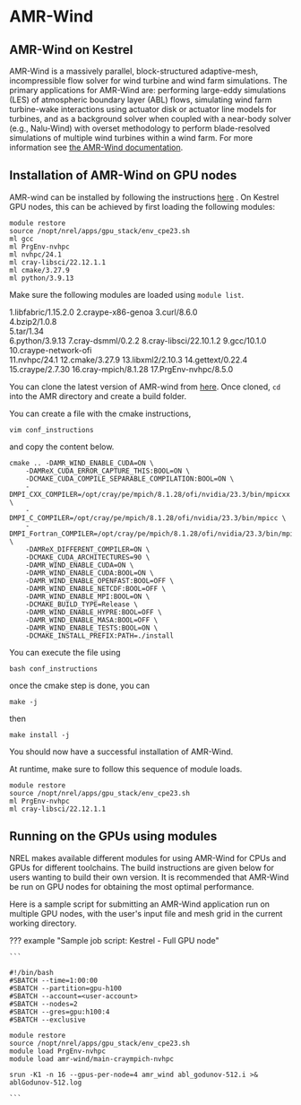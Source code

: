 AMR-Wind
========

## AMR-Wind on Kestrel

AMR-Wind is a massively parallel, block-structured adaptive-mesh,
incompressible flow solver for wind turbine and wind farm
simulations. The primary applications for AMR-Wind are: performing
large-eddy simulations (LES) of atmospheric boundary layer (ABL)
flows, simulating wind farm turbine-wake interactions using actuator
disk or actuator line models for turbines, and as a background solver
when coupled with a near-body solver (e.g., Nalu-Wind) with overset
methodology to perform blade-resolved simulations of multiple wind
turbines within a wind farm. For more information see [the AMR-Wind documentation](https://github.com/Exawind/amr-wind).


Installation of AMR-Wind on GPU nodes
-------------------------------------


AMR-wind can be installed by following the instructions [here](https://exawind.github.io/amr-wind/user/build.html#building-from-source) .
On Kestrel GPU nodes, this can be achieved by first loading the following modules:

```
module restore 
source /nopt/nrel/apps/gpu_stack/env_cpe23.sh
ml gcc
ml PrgEnv-nvhpc
ml nvhpc/24.1
ml cray-libsci/22.12.1.1
ml cmake/3.27.9
ml python/3.9.13
```

Make sure the following modules are loaded using `module list`.

1.libfabric/1.15.2.0
2.craype-x86-genoa 
3.curl/8.6.0   
4.bzip2/1.0.8  
5.tar/1.34  
6.python/3.9.13
7.cray-dsmml/0.2.2 
8.cray-libsci/22.10.1.2 
9.gcc/10.1.0
10.craype-network-ofi  
11.nvhpc/24.1
12.cmake/3.27.9 
13.libxml2/2.10.3 
14.gettext/0.22.4 
15.craype/2.7.30 
16.cray-mpich/8.1.28 
17.PrgEnv-nvhpc/8.5.0


You can clone the latest version of AMR-wind from [here](https://github.com/Exawind/amr-wind?tab=readme-ov-file).
Once cloned, `cd` into the AMR directory and create a build folder.

You can create a file with the cmake instructions, 

```
vim conf_instructions
```

and copy the content below.

```
cmake .. -DAMR_WIND_ENABLE_CUDA=ON \
    -DAMReX_CUDA_ERROR_CAPTURE_THIS:BOOL=ON \
    -DCMAKE_CUDA_COMPILE_SEPARABLE_COMPILATION:BOOL=ON \
    -DMPI_CXX_COMPILER=/opt/cray/pe/mpich/8.1.28/ofi/nvidia/23.3/bin/mpicxx \
    -DMPI_C_COMPILER=/opt/cray/pe/mpich/8.1.28/ofi/nvidia/23.3/bin/mpicc \
    -DMPI_Fortran_COMPILER=/opt/cray/pe/mpich/8.1.28/ofi/nvidia/23.3/bin/mpifort \
    -DAMReX_DIFFERENT_COMPILER=ON \
    -DCMAKE_CUDA_ARCHITECTURES=90 \
    -DAMR_WIND_ENABLE_CUDA=ON \
    -DAMR_WIND_ENABLE_CUDA:BOOL=ON \
    -DAMR_WIND_ENABLE_OPENFAST:BOOL=OFF \
    -DAMR_WIND_ENABLE_NETCDF:BOOL=OFF \
    -DAMR_WIND_ENABLE_MPI:BOOL=ON \
    -DCMAKE_BUILD_TYPE=Release \
    -DAMR_WIND_ENABLE_HYPRE:BOOL=OFF \
    -DAMR_WIND_ENABLE_MASA:BOOL=OFF \
    -DAMR_WIND_ENABLE_TESTS:BOOL=ON \
    -DCMAKE_INSTALL_PREFIX:PATH=./install
```

You can execute the file using 

```
bash conf_instructions
```

once the cmake step is done, you can

```
make -j 
```

then 

```
make install -j 
```

You should now have a successful installation of AMR-Wind. 

At runtime, make sure to follow this sequence of module loads.

```
module restore 
source /nopt/nrel/apps/gpu_stack/env_cpe23.sh
ml PrgEnv-nvhpc
ml cray-libsci/22.12.1.1
```


## Running on the GPUs using modules

NREL makes available different modules for using AMR-Wind for CPUs and GPUs for
different toolchains. The build instructions are given below for users wanting to build their own version. It is recommended that
AMR-Wind be run on GPU nodes for obtaining the most optimal
performance.

Here is a sample script for submitting an AMR-Wind application run on multiple GPU nodes, with the user's input file and mesh grid in the current working directory.

??? example "Sample job script: Kestrel - Full GPU node"

    ```

    #!/bin/bash
    #SBATCH --time=1:00:00 
    #SBATCH --partition=gpu-h100
    #SBATCH --account=<user-account>
    #SBATCH --nodes=2
    #SBATCH --gres=gpu:h100:4
    #SBATCH --exclusive

    module restore 
    source /nopt/nrel/apps/gpu_stack/env_cpe23.sh
    module load PrgEnv-nvhpc
    module load amr-wind/main-craympich-nvhpc

    srun -K1 -n 16 --gpus-per-node=4 amr_wind abl_godunov-512.i >& ablGodunov-512.log

    ```


